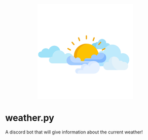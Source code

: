 <p align=center><img src="weather.png" alt="an image showing clouds" width=300px>

# weather.py  
A discord bot that will give information about the current weather!
